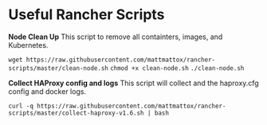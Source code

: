 # Useful Rancher Scripts
**Node Clean Up**
This script to remove all containters, images, and Kubernetes.

`wget https://raw.githubusercontent.com/mattmattox/rancher-scripts/master/clean-node.sh`
`chmod +x clean-node.sh`
`./clean-node.sh`

**Collect HAProxy config and logs**
This script will collect and the haproxy.cfg config and docker logs.

`curl -q https://raw.githubusercontent.com/mattmattox/rancher-scripts/master/collect-haproxy-v1.6.sh | bash`
